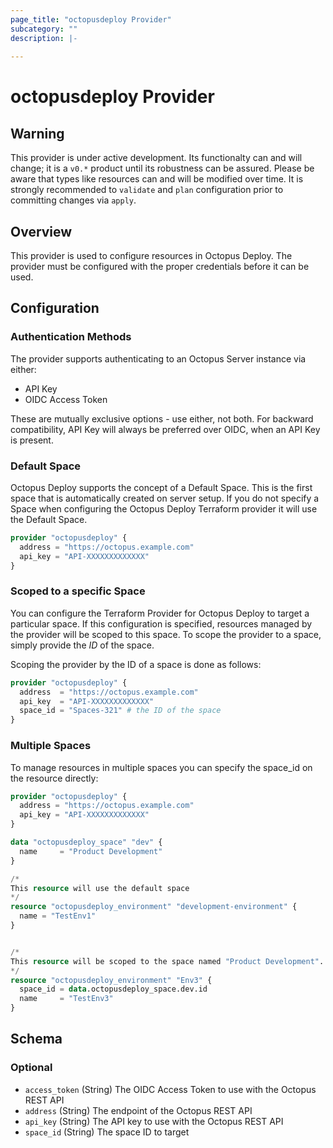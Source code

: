 ```yaml
---
page_title: "octopusdeploy Provider"
subcategory: ""
description: |-
  
---
```


# octopusdeploy Provider

## Warning

This provider is under active development. Its functionalty can and will change; it is a `v0.*` product until its robustness can be assured. Please be aware that types like resources can and will be modified over time. It is strongly recommended to `validate` and `plan` configuration prior to committing changes via `apply`.

## Overview

This provider is used to configure resources in Octopus Deploy. The provider must be configured with the proper credentials before it can be used.

## Configuration

### Authentication Methods
The provider supports authenticating to an Octopus Server instance via either:
* API Key
* OIDC Access Token

These are mutually exclusive options - use either, not both. For backward compatibility, API Key will always be preferred over OIDC, when an API Key is present.

### Default Space

Octopus Deploy supports the concept of a Default Space. This is the first space that is automatically created on server setup. If you do not specify a Space when configuring the Octopus Deploy Terraform provider it will use the Default Space.

```terraform
provider "octopusdeploy" {
  address = "https://octopus.example.com"
  api_key = "API-XXXXXXXXXXXXX"
}
```

### Scoped to a specific Space

You can configure the Terraform Provider for Octopus Deploy to target a
particular space. If this configuration is specified, resources managed by the
provider will be scoped to this space. To scope the provider to a space, simply
provide the _ID_ of the space.

Scoping the provider by the ID of a space is done as follows:

```terraform
provider "octopusdeploy" {
  address  = "https://octopus.example.com"
  api_key  = "API-XXXXXXXXXXXXX"
  space_id = "Spaces-321" # the ID of the space
}
```

### Multiple Spaces

To manage resources in multiple spaces you can specify the space_id on the resource directly:

```terraform
provider "octopusdeploy" {
  address = "https://octopus.example.com"
  api_key = "API-XXXXXXXXXXXXX"
}

data "octopusdeploy_space" "dev" {
  name     = "Product Development"
}

/*
This resource will use the default space
*/
resource "octopusdeploy_environment" "development-environment" {
  name = "TestEnv1"
}


/*
This resource will be scoped to the space named "Product Development".
*/
resource "octopusdeploy_environment" "Env3" {
  space_id = data.octopusdeploy_space.dev.id
  name     = "TestEnv3"
}
```

<!-- schema generated by tfplugindocs -->
## Schema

### Optional

- `access_token` (String) The OIDC Access Token to use with the Octopus REST API
- `address` (String) The endpoint of the Octopus REST API
- `api_key` (String) The API key to use with the Octopus REST API
- `space_id` (String) The space ID to target